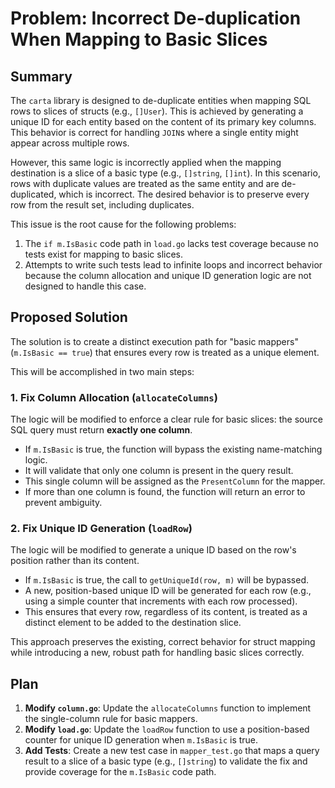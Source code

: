 # Problem: Incorrect De-duplication When Mapping to Basic Slices

## Summary
The `carta` library is designed to de-duplicate entities when mapping SQL rows to slices of structs (e.g., `[]User`). This is achieved by generating a unique ID for each entity based on the content of its primary key columns. This behavior is correct for handling `JOIN`s where a single entity might appear across multiple rows.

However, this same logic is incorrectly applied when the mapping destination is a slice of a basic type (e.g., `[]string`, `[]int`). In this scenario, rows with duplicate values are treated as the same entity and are de-duplicated, which is incorrect. The desired behavior is to preserve every row from the result set, including duplicates.

This issue is the root cause for the following problems:
1.  The `if m.IsBasic` code path in `load.go` lacks test coverage because no tests exist for mapping to basic slices.
2.  Attempts to write such tests lead to infinite loops and incorrect behavior because the column allocation and unique ID generation logic are not designed to handle this case.

## Proposed Solution
The solution is to create a distinct execution path for "basic mappers" (`m.IsBasic == true`) that ensures every row is treated as a unique element.

This will be accomplished in two main steps:

### 1. Fix Column Allocation (`allocateColumns`)
The logic will be modified to enforce a clear rule for basic slices: the source SQL query must return **exactly one column**.

-   If `m.IsBasic` is true, the function will bypass the existing name-matching logic.
-   It will validate that only one column is present in the query result.
-   This single column will be assigned as the `PresentColumn` for the mapper.
-   If more than one column is found, the function will return an error to prevent ambiguity.

### 2. Fix Unique ID Generation (`loadRow`)
The logic will be modified to generate a unique ID based on the row's position rather than its content.

-   If `m.IsBasic` is true, the call to `getUniqueId(row, m)` will be bypassed.
-   A new, position-based unique ID will be generated for each row (e.g., using a simple counter that increments with each row processed).
-   This ensures that every row, regardless of its content, is treated as a distinct element to be added to the destination slice.

This approach preserves the existing, correct behavior for struct mapping while introducing a new, robust path for handling basic slices correctly.

## Plan
1.  **Modify `column.go`**: Update the `allocateColumns` function to implement the single-column rule for basic mappers.
2.  **Modify `load.go`**: Update the `loadRow` function to use a position-based counter for unique ID generation when `m.IsBasic` is true.
3.  **Add Tests**: Create a new test case in `mapper_test.go` that maps a query result to a slice of a basic type (e.g., `[]string`) to validate the fix and provide coverage for the `m.IsBasic` code path.